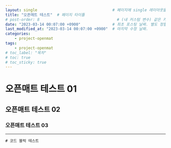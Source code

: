 ```yaml
---
layout: single                                 # 페이지에 single 레이아웃을 적용
title: "오픈매트 테스트"  # 페이지 타이틀
# post-order: 8                                  # (내 커스텀 변수) 같은 카테고리 내 정렬 순서
date: "2023-03-14 00:07:00 +0900"              # 최초 포스팅 날짜. 별도 정렬 순서가 없으면 이 값으로 정렬됨. 파일명에 기록되어있다면 생략 가능.
last_modified_at: "2023-03-14 00:07:00 +0900"  # 마지막 수정 날짜.
categories:
    - project-openmat
tags:
    - project-openmat
# toc_label: "목차"
# toc: true
# toc_sticky: true
---
```

# 오픈매트 테스트 01
## 오픈매트 테스트 02
### 오픈매트 테스트 03
---
```java
# 코드 블럭 테스트
```
